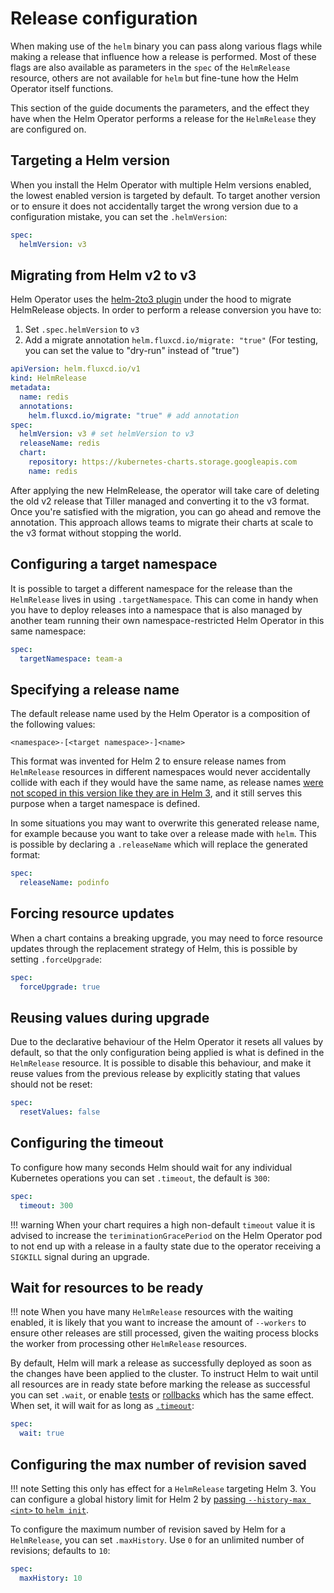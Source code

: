 # Release configuration

When making use of the `helm` binary you can pass along various flags while
making a release that influence how a release is performed. Most of these flags
are also available as parameters in the `spec` of the `HelmRelease` resource,
others are not available for `helm` but fine-tune how the Helm Operator itself
functions.

This section of the guide documents the parameters, and the effect they have
when the Helm Operator performs a release for the `HelmRelease` they are
configured on.

## Targeting a Helm version

When you install the Helm Operator with multiple Helm versions enabled, the
lowest enabled version is targeted by default. To target another version or to
ensure it does not accidentally target the wrong version due to a configuration
mistake, you can set the `.helmVersion`:

```yaml
spec:
  helmVersion: v3
```

## Migrating from Helm v2 to v3

Helm Operator uses the [helm-2to3 plugin](https://github.com/helm/helm-2to3)
under the hood to migrate HelmRelease objects.
In order to perform a release conversion you have to:

1. Set `.spec.helmVersion` to `v3`
2. Add a migrate annotation `helm.fluxcd.io/migrate: "true"` (For testing, you
can set the value to "dry-run" instead of "true")

```yaml
apiVersion: helm.fluxcd.io/v1
kind: HelmRelease
metadata:
  name: redis
  annotations:
    helm.fluxcd.io/migrate: "true" # add annotation
spec:
  helmVersion: v3 # set helmVersion to v3
  releaseName: redis
  chart:
    repository: https://kubernetes-charts.storage.googleapis.com
    name: redis
```

After applying the new HelmRelease, the operator will take care of deleting the
old v2 release that Tiller managed and converting it to the v3 format. Once
you're satisfied with the migration, you can go ahead and remove the
annotation. This approach allows teams to migrate their charts at scale to
the v3 format without stopping the world.

## Configuring a target namespace

It is possible to target a different namespace for the release than the
`HelmRelease` lives in using `.targetNamespace`. This can come in handy when
you have to deploy releases into a namespace that is also managed by another
team running their own namespace-restricted Helm Operator in this same
namespace:

```yaml
spec:
  targetNamespace: team-a
```

## Specifying a release name

The default release name used by the Helm Operator is a composition of the
following values:

```text
<namespace>-[<target namespace>-]<name>
```
This format was invented for Helm 2 to ensure release names from
`HelmRelease` resources in different namespaces would never accidentally
collide with each if they would have the same name, as release names
[were not scoped in this version like they are in Helm 3](
https://helm.sh/docs/faq/#release-names-are-now-scoped-to-the-namespace),
and it still serves this purpose when a target namespace is defined.

In some situations you may want to overwrite this generated release name, for
example because you want to take over a release made with `helm`. This is
possible by declaring a `.releaseName` which will replace the generated format:

```yaml
spec:
  releaseName: podinfo
```

## Forcing resource updates

When a chart contains a breaking upgrade, you may need to force resource updates
through the replacement strategy of Helm, this is possible by setting
`.forceUpgrade`:

```yaml
spec:
  forceUpgrade: true
```

## Reusing values during upgrade

Due to the declarative behaviour of the Helm Operator it resets all values by
default, so that the only configuration being applied is what is defined in the
`HelmRelease` resource. It is possible to disable this behaviour, and make it
reuse values from the previous release by explicitly stating that values should
not be reset:

```yaml
spec:
  resetValues: false
```

## Configuring the timeout

To configure how many seconds Helm should wait for any individual Kubernetes operations
you can set `.timeout`, the default is `300`:

```yaml
spec:
  timeout: 300
```

!!! warning
    When your chart requires a high non-default `timeout` value it is advised
    to increase the `teriminationGracePeriod` on the Helm Operator pod to not
    end up with a release in a faulty state due to the operator receiving a
    `SIGKILL` signal during an upgrade.

## Wait for resources to be ready

!!! note
    When you have many `HelmRelease` resources with the waiting enabled,
    it is likely that you want to increase the amount of `--workers` to
    ensure other releases are still processed, given the waiting process blocks
    the worker from processing other `HelmRelease` resources.

By default, Helm will mark a release as successfully deployed as soon as the
changes have been applied to the cluster. To instruct Helm to wait until
all resources are in ready state before marking the release as successful
you can set `.wait`, or enable [tests](tests.md#enabling-tests) or [rollbacks](rollbacks.md#enabling-rollbacks) which has the same effect.
When set, it will wait for as long as [`.timeout`](#configuring-the-timeout):

```yaml
spec:
  wait: true
```

## Configuring the max number of revision saved

!!! note
    Setting this only has effect for a `HelmRelease` targeting Helm 3.
    You can configure a global history limit for Helm 2 by [passing `--history-max
    <int>` to `helm init`](https://v2.helm.sh/docs/using_helm/#initialize-helm-and-install-tiller).

To configure the maximum number of revision saved by Helm for a `HelmRelease`,
you can set `.maxHistory`. Use `0` for an unlimited number of revisions;
defaults to `10`:

```yaml
spec:
  maxHistory: 10
```
